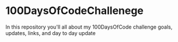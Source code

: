 # 100DaysOfCodeChallenege
In this repository you'll all about my 100DaysOfCode challenge goals, updates, links, and day to day update
